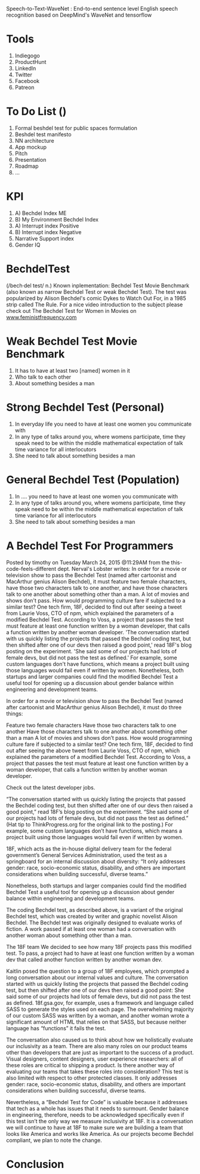


Speech-to-Text-WaveNet : End-to-end sentence level English speech recognition based on DeepMind's WaveNet and tensorflow

# Tools

1. Indiegogo
2. ProductHunt
3. LinkedIn
4. Twitter
5. Facebook
6. Patreon

# To Do List ()

1. Formal beshdel test for public spaces  formulation
2. Beshdel test manifesto
3. NN architecture
4. App mockup
5. Pitch
6. Presentation
7. Roadmap
8. ...

# KPI

1. A) Bechdel Index ME
1. B) My Environment Bechdel Index
2. A) Interrupt index Positive
2. B) Interrupt index Negative
3. Narrative Support index
4. Gender IQ



# BechdelTest 

(/bech·del test/ n.) Known inplementation: Bechdel Test Movie Benchmark (also known as narrow Bechdel Test or weak Bechdel Test). The test was popularized by Alison Bechdel's comic Dykes to Watch Out For, in a 1985 strip called The Rule. For a nice video introduction to the subject please check out The Bechdel Test for Women in Movies on www.feministfrequency.com


# Weak Bechdel Test Movie Benchmark
1. It has to have at least two [named] women in it
2. Who talk to each other
3. About something besides a man

# Strong Bechdel Test (Personal)
1. In everyday life you need to have at least one women you communicate with
2. In any type of talks around you, where womens participate, time they speak need to be within the middle mathematical expectation of talk time variance for all interlocutors 
3. She need to talk about something besides a man

# General Bechdel Test (Population)
1. In .... you need to have at least one women you communicate with
2. In any type of talks around you, where womens participate, time they speak need to be within the middle mathematical expectation of talk time variance for all interlocutors 
3. She need to talk about something besides a man



# A Bechdel Test For Programmers
Posted by timothy on Tuesday March 24, 2015 @11:29AM from the this-code-feels-different dept.
Nerval's Lobster writes:
In order for a movie or television show to pass the Bechdel Test (named after cartoonist and MacArthur genius Alison Bechdel), it must feature two female characters, have those two characters talk to one another, and have those characters talk to one another about something other than a man. A lot of movies and shows don't pass. How would programming culture fare if subjected to a similar test? One tech firm, 18F, decided to find out after seeing a tweet from Laurie Voss, CTO of npm, which explained the parameters of a modified Bechdel Test. According to Voss, a project that passes the test must feature at least one function written by a woman developer, that calls a function written by another woman developer. 'The conversation started with us quickly listing the projects that passed the Bechdel coding test, but then shifted after one of our devs then raised a good point,' read 18F's blog posting on the experiment. 'She said some of our projects had lots of female devs, but did not pass the test as defined.' For example, some custom languages don't have functions, which means a project built using those languages would fail even if written by women. Nonetheless, both startups and larger companies could find the modified Bechdel Test a useful tool for opening up a discussion about gender balance within engineering and development teams.

In order for a movie or television show to pass the Bechdel Test (named after cartoonist and MacArthur genius Alison Bechdel), it must do three things:

Feature two female characters
Have those two characters talk to one another
Have those characters talk to one another about something other than a man
A lot of movies and shows don’t pass. How would programming culture fare if subjected to a similar test? One tech firm, 18F, decided to find out after seeing the above tweet from Laurie Voss, CTO of npm, which explained the parameters of a modified Bechdel Test. According to Voss, a project that passes the test must feature at least one function written by a woman developer, that calls a function written by another woman developer.

Check out the latest developer jobs.

“The conversation started with us quickly listing the projects that passed the Bechdel coding test, but then shifted after one of our devs then raised a good point,” read 18F’s blog posting on the experiment. “She said some of our projects had lots of female devs, but did not pass the test as defined.” (Hat tip to ThinkProgress.org for the original link to the posting.) For example, some custom languages don’t have functions, which means a project built using those languages would fail even if written by women.

18F, which acts as the in-house digital delivery team for the federal government’s General Services Administration, used the test as a springboard for an internal discussion about diversity: “It only addresses gender: race, socio-economic status, disability, and others are important considerations when building successful, diverse teams.”

Nonetheless, both startups and larger companies could find the modified Bechdel Test a useful tool for opening up a discussion about gender balance within engineering and development teams.

The coding Bechdel test, as described above, is a variant of the original Bechdel test, which was created by writer and graphic novelist Alison Bechdel. The Bechdel test was originally designed to evaluate works of fiction. A work passed if at least one woman had a conversation with another woman about something other than a man.

The 18F team
We decided to see how many 18F projects pass this modified test. To pass, a project had to have at least one function written by a woman dev that called another function written by another woman dev.

Kaitlin posed the question to a group of 18F employees, which prompted a long conversation about our internal values and culture. The conversation started with us quickly listing the projects that passed the Bechdel coding test, but then shifted after one of our devs then raised a good point: She said some of our projects had lots of female devs, but did not pass the test as defined. 18f.gsa.gov, for example, uses a framework and language called SASS to generate the styles used on each page. The overwhelming majority of our custom SASS was written by a woman, and another woman wrote a significant amount of HTML that relies on that SASS, but because neither language has “functions” it fails the test.

The conversation also caused us to think about how we holistically evaluate our inclusivity as a team. There are also many roles on our product teams other than developers that are just as important to the success of a product. Visual designers, content designers, user experience researchers: all of these roles are critical to shipping a product. Is there another way of evaluating our teams that takes these roles into consideration? This test is also limited with respect to other protected classes. It only addresses gender: race, socio-economic status, disability, and others are important considerations when building successful, diverse teams.

Nevertheless, a “Bechdel Test for Code” is valuable because it addresses that tech as a whole has issues that it needs to surmount. Gender balance in engineering, therefore, needs to be acknowledged specifically even if this test isn’t the only way we measure inclusivity at 18F. It is a conversation we will continue to have at 18F to make sure we are building a team that looks like America and works like America. As our projects become Bechdel compliant, we plan to note the change.

# Conclusion



























